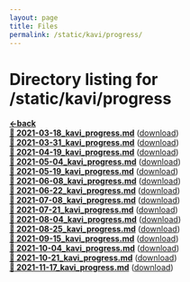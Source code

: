 ```yaml
---
layout: page
title: Files
permalink: /static/kavi/progress/
---
```


# Directory listing for /static/kavi/progress
[**<-back**](/static/kavi)  
[**:page_facing_up: 2021-03-18_kavi_progress.md**](2021-03-18_kavi_progress) ([download](2021-03-18_kavi_progress.md))  
[**:page_facing_up: 2021-03-31_kavi_progress.md**](2021-03-31_kavi_progress) ([download](2021-03-31_kavi_progress.md))  
[**:page_facing_up: 2021-04-19_kavi_progress.md**](2021-04-19_kavi_progress) ([download](2021-04-19_kavi_progress.md))  
[**:page_facing_up: 2021-05-04_kavi_progress.md**](2021-05-04_kavi_progress) ([download](2021-05-04_kavi_progress.md))  
[**:page_facing_up: 2021-05-19_kavi_progress.md**](2021-05-19_kavi_progress) ([download](2021-05-19_kavi_progress.md))  
[**:page_facing_up: 2021-06-08_kavi_progress.md**](2021-06-08_kavi_progress) ([download](2021-06-08_kavi_progress.md))  
[**:page_facing_up: 2021-06-22_kavi_progress.md**](2021-06-22_kavi_progress) ([download](2021-06-22_kavi_progress.md))  
[**:page_facing_up: 2021-07-08_kavi_progress.md**](2021-07-08_kavi_progress) ([download](2021-07-08_kavi_progress.md))  
[**:page_facing_up: 2021-07-21_kavi_progress.md**](2021-07-21_kavi_progress) ([download](2021-07-21_kavi_progress.md))  
[**:page_facing_up: 2021-08-04_kavi_progress.md**](2021-08-04_kavi_progress) ([download](2021-08-04_kavi_progress.md))  
[**:page_facing_up: 2021-08-25_kavi_progress.md**](2021-08-25_kavi_progress) ([download](2021-08-25_kavi_progress.md))  
[**:page_facing_up: 2021-09-15_kavi_progress.md**](2021-09-15_kavi_progress) ([download](2021-09-15_kavi_progress.md))  
[**:page_facing_up: 2021-10-04_kavi_progress.md**](2021-10-04_kavi_progress) ([download](2021-10-04_kavi_progress.md))  
[**:page_facing_up: 2021-10-21_kavi_progress.md**](2021-10-21_kavi_progress) ([download](2021-10-21_kavi_progress.md))  
[**:page_facing_up: 2021-11-17_kavi_progress.md**](2021-11-17_kavi_progress) ([download](2021-11-17_kavi_progress.md))  

